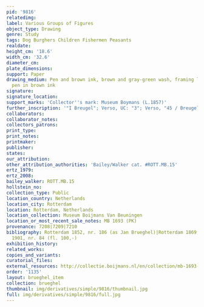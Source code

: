 ```yaml
---
pid: '9816'
relatedimg: 
label: Various Groups of Figures
object_type: Drawing
genre: Study
tags: Dog Burghers Children Fishermen Peasants
realdate: 
height_cm: '18.6'
width_cm: '32.6'
diameter_cm: 
plate_dimensions: 
support: Paper
drawing_medium: Pen and brown ink, brown and gray-green wash, framing lines with the
  pen in brown ink
signature: 
signature_location: 
support_marks: 'Collector''s mark: Museum Boymans (L.1857)'
further_inscription: '"I Breugel"; Verso, UC: "3"; Verso, "45 / Breugel 81"'
collaborators: 
collaborator_notes: 
collectors_patrons: 
print_type: 
print_notes: 
printmaker: 
publisher: 
states: 
our_attribution: 
other_attribution_authorities: 'Bailey/Walker cat. #ROTT.MB.15'
ertz_1979: 
ertz_2008: 
bailey_walker: ROTT.MB.15
hollstein_no: 
collection_type: Public
location_country: Netherlands
location_city: Rotterdam
location: Rotterdam, Netherlands
location_collection: Museum Boijmans Van Beuningen
location_or_most_recent_sale_notes: MB 1693 (PK)
provenance: 7208|7209|7210
bibliography: Rotterdam 1852, nr. 186 (as Jan Brueghel)|Rotterdam 1869, nr. 45|Rotterdam
  1901, nr. 84 (fl. 100,-)
exhibition_history: 
related_works: 
copies_and_variants: 
curatorial_files: 
external_resources: http://collectie.boijmans.nl/en/collection/mb-1693-(pk)
order: '1135'
layout: brueghel_item
collection: brueghel
thumbnail: img/derivatives/simple/9816/thumbnail.jpg
full: img/derivatives/simple/9816/full.jpg
---
```

